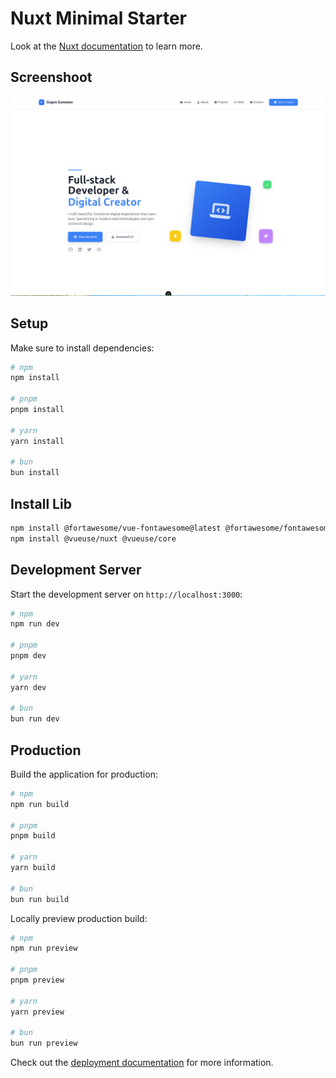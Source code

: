# Nuxt Minimal Starter

Look at the [Nuxt documentation](https://nuxt.com/docs/getting-started/introduction) to learn more.

## Screenshoot
![Landing Page](public/images/img-landingpage.png)

## Setup

Make sure to install dependencies:

```bash
# npm
npm install

# pnpm
pnpm install

# yarn
yarn install

# bun
bun install
```

## Install Lib
```bash
npm install @fortawesome/vue-fontawesome@latest @fortawesome/fontawesome-svg-core @fortawesome/free-solid-svg-icons @fortawesome/free-brands-svg-icons @fortawesome/free-regular-svg-icons
npm install @vueuse/nuxt @vueuse/core
```
## Development Server

Start the development server on `http://localhost:3000`:

```bash
# npm
npm run dev

# pnpm
pnpm dev

# yarn
yarn dev

# bun
bun run dev
```

## Production

Build the application for production:

```bash
# npm
npm run build

# pnpm
pnpm build

# yarn
yarn build

# bun
bun run build
```

Locally preview production build:

```bash
# npm
npm run preview

# pnpm
pnpm preview

# yarn
yarn preview

# bun
bun run preview
```

Check out the [deployment documentation](https://nuxt.com/docs/getting-started/deployment) for more information.

